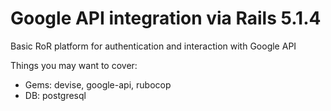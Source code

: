 # Google API integration via Rails 5.1.4

Basic RoR platform for authentication and interaction with Google API

Things you may want to cover:

* Gems: devise, google-api, rubocop
* DB: postgresql
